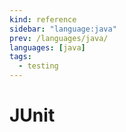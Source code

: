 ```yaml
---
kind: reference
sidebar: "language:java"
prev: /languages/java/
languages: [java]
tags:
  - testing
---
```


# JUnit

<!--
TODO: Finish this reference
TODO: Add tutorial and link to it
TODO: Add any recipes and link to them
-->
